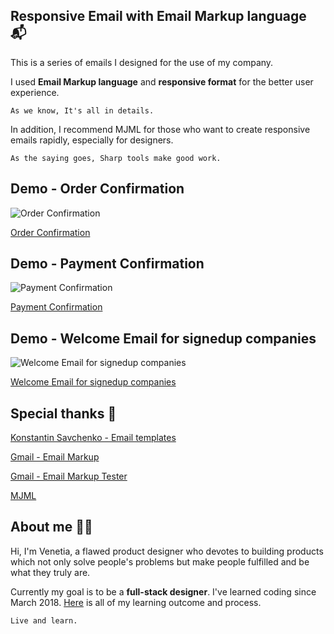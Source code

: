 
## Responsive Email with Email Markup language 📬

This is a series of emails I designed for the use of my company.

I used **Email Markup language** and **responsive format** for the better user experience.


    As we know, It's all in details.


In addition, I recommend MJML for those who want to create responsive emails rapidly, especially for designers.


    As the saying goes, Sharp tools make good work.

## Demo - Order Confirmation

![Order Confirmation](/images/joinSucessfully.jpg) 

[Order Confirmation](https://venetiachou.github.io/demo/joinSucessfully)



## Demo - Payment Confirmation

![Payment Confirmation](/images/groupEnded.jpg)

[Payment Confirmation](https://venetiachou.github.io/demo/groupEnded)


## Demo - Welcome Email for signedup companies

![Welcome Email for signedup companies](/images/business-welcome.jpg)

[Welcome Email for signedup companies](https://venetiachou.github.io/demo/business-welcome)


## Special thanks 🙇‍
[Konstantin Savchenko - Email templates](https://github.com/konsav/email-templates) 

[Gmail - Email Markup](https://developers.google.com/gmail/markup/getting-started)

[Gmail - Email Markup Tester](https://www.google.com/webmasters/markup-tester/)

[MJML](https://mjml.io/)

## About me 👩‍🎨
Hi, I'm Venetia, a flawed product designer who devotes to building products which not only solve people's problems but make people fulfilled and be what they truly are.

Currently my goal is to be a **full-stack designer**. I've learned coding since March 2018. [Here](https://github.com/venetiachou/code-it-now-or-never) is all of my learning outcome and process.

    Live and learn.

